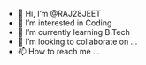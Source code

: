 - 👋 Hi, I’m @RAJ28JEET
- 👀 I’m interested in Coding
- 🌱 I’m currently learning B.Tech
- 💞️ I’m looking to collaborate on ...
- 📫 How to reach me ...

<!---
RAJ28JEET/RAJ28JEET is a ✨ special ✨ repository because its `README.md` (this file) appears on your GitHub profile.
You can click the Preview link to take a look at your changes.
--->
